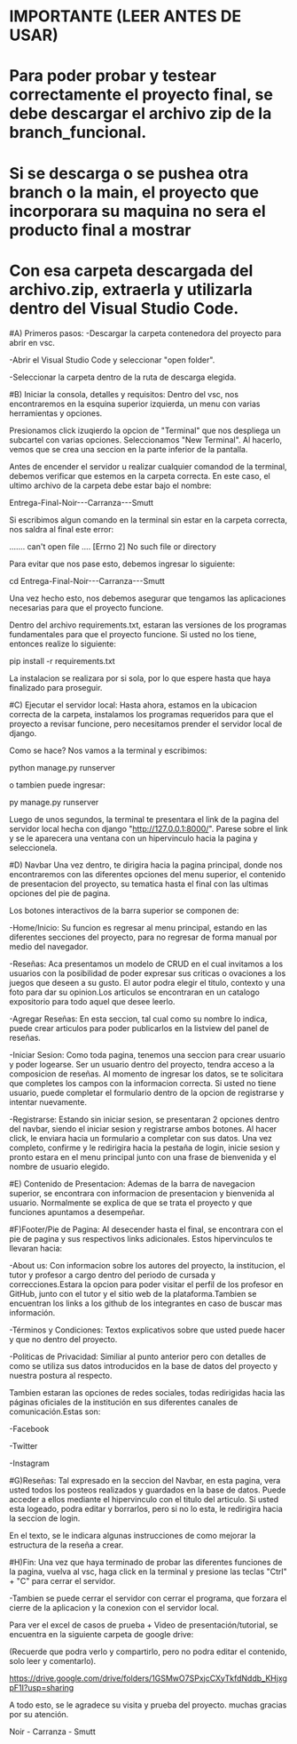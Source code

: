 # IMPORTANTE  (LEER ANTES DE USAR)

# Para poder probar y testear correctamente el proyecto final, se debe descargar el archivo zip de la branch_funcional.

# Si se descarga o se pushea otra branch o la main, el proyecto que incorporara su maquina no sera el producto final a mostrar

# Con esa carpeta descargada del archivo.zip, extraerla y utilizarla dentro del Visual Studio Code.

#A) Primeros pasos:
-Descargar la carpeta contenedora del proyecto para abrir en vsc.

-Abrir el Visual Studio Code y seleccionar "open folder".

-Seleccionar la carpeta dentro de la ruta de descarga elegida.

#B) Iniciar la consola, detalles y requisitos:
Dentro del vsc, nos encontraremos en la esquina superior izquierda, un menu con varias herramientas y opciones.

Presionamos click izuqierdo la opcion de "Terminal" que nos despliega un subcartel con varias opciones. Seleccionamos "New Terminal". Al hacerlo, vemos que se crea una seccion en la parte inferior de la pantalla.

Antes de encender el servidor u realizar cualquier comandod de la terminal, debemos verificar que estemos en la carpeta correcta. En este caso, el ultimo archivo de la carpeta debe estar bajo el nombre:

Entrega-Final-Noir---Carranza---Smutt

Si escribimos algun comando en la terminal sin estar en la carpeta correcta, nos saldra al final este error:

....... can't open file .... [Errno 2] No such file or directory

Para evitar que nos pase esto, debemos ingresar lo siguiente:

cd Entrega-Final-Noir---Carranza---Smutt

Una vez hecho esto, nos debemos asegurar que tengamos las aplicaciones necesarias para que el proyecto funcione.

Dentro del archivo requirements.txt, estaran las versiones de los programas fundamentales para que el proyecto funcione. Si usted no los tiene, entonces realize lo siguiente:

pip install -r requirements.txt

La instalacion se realizara por si sola, por lo que espere hasta que haya finalizado para proseguir.

#C) Ejecutar el servidor local:
Hasta ahora, estamos en la ubicacion correcta de la carpeta, instalamos los programas requeridos para que el proyecto a revisar funcione, pero necesitamos prender el servidor local de django.

Como se hace? Nos vamos a la terminal y escribimos:

python manage.py runserver

o tambien puede ingresar:

py manage.py runserver

Luego de unos segundos, la terminal te presentara el link de la pagina del servidor local hecha con django "http://127.0.0.1:8000/". Parese sobre el link y se le aparecera una ventana con un hipervinculo hacia la pagina y seleccionela.

#D) Navbar
Una vez dentro, te dirigira hacia la pagina principal, donde nos encontraremos con las diferentes opciones del menu superior, el contenido de presentacion del proyecto, su tematica hasta el final con las ultimas opciones del pie de pagina.

Los botones interactivos de la barra superior se componen de:

-Home/Inicio: Su funcion es regresar al menu principal, estando en las diferentes secciones del proyecto, para no regresar de forma manual por medio del navegador.

-Reseñas: Aca presentamos un modelo de CRUD en el cual invitamos a los usuarios con la posibilidad de poder expresar sus criticas o ovaciones a los juegos que deseen a su gusto. El autor podra elegir el titulo, contexto y una foto para dar su opinion.Los articulos se encontraran en un catalogo expositorio para todo aquel que desee leerlo.

-Agregar Reseñas: En esta seccion, tal cual como su nombre lo indica, puede crear articulos para poder publicarlos en la listview del panel de reseñas.

-Iniciar Sesion: Como toda pagina, tenemos una seccion para crear usuario y poder logearse. Ser un usuario dentro del proyecto, tendra acceso a la composicion de reseñas. Al momento de ingresar los datos, se te solicitara que completes los campos con la informacion correcta. Si usted no tiene usuario, puede completar el formulario dentro de la opcion de registrarse y intentar nuevamente.

-Registrarse: Estando sin iniciar sesion, se presentaran 2 opciones dentro del navbar, siendo el iniciar sesion y registrarse ambos botones. Al hacer click, le enviara hacia un formulario a completar con sus datos. Una vez completo, confirme y le redirigira hacia la pestaña de login, inicie sesion y pronto estara en el menu principal junto con una frase de bienvenida y el nombre de usuario elegido.

#E) Contenido de Presentacion:
Ademas de la barra de navegacion superior, se encontrara con informacion de presentacion y bienvenida al usuario. Normalmente se explica de que se trata el proyecto y que funciones apuntamos a desempeñar.

#F)Footer/Pie de Pagina:
Al desecender hasta el final, se encontrara con el pie de pagina y sus respectivos links adicionales. Estos hipervinculos te llevaran hacia:

-About us: Con informacion sobre los autores del proyecto, la institucion, el tutor y profesor a cargo dentro del periodo de cursada y correcciones.Estara la opcion para poder visitar el perfil de los profesor en GitHub, junto con el tutor y el sitio web de la plataforma.Tambien se encuentran los links a los github de los integrantes en caso de buscar mas información.

-Términos y Condiciones: Textos explicativos sobre que usted puede hacer y que no dentro del proyecto.

-Politicas de Privacidad: Similiar al punto anterior pero con detalles de como se utiliza sus datos introducidos en la base de datos del proyecto y nuestra postura al respecto.

Tambien estaran las opciones de redes sociales, todas redirigidas hacia las páginas oficiales de la institución en sus diferentes canales de comunicación.Estas son:

-Facebook

-Twitter

-Instagram

#G)Reseñas:
Tal expresado en la seccion del Navbar, en esta pagina, vera usted todos los posteos realizados y guardados en la base de datos. Puede acceder a ellos mediante el hipervinculo con el titulo del articulo. Si usted esta logeado, podra editar y borrarlos, pero si no lo esta, le redirigira hacia la seccion de login.

En el texto, se le indicara algunas instrucciones de como mejorar la estructura de la reseña a crear.

#H)Fin:
Una vez que haya terminado de probar las diferentes funciones de la pagina, vuelva al vsc, haga click en la terminal y presione las teclas "Ctrl" + "C" para cerrar el servidor.

-Tambien se puede cerrar el servidor con cerrar el programa, que forzara el cierre de la aplicacion y la conexion con el servidor local.

Para ver el excel de casos de prueba + Video de presentación/tutorial, se encuentra en la siguiente carpeta de google drive:

(Recuerde que podra verlo y compartirlo, pero no podra editar el contenido, solo leer y comentarlo).

https://drive.google.com/drive/folders/1GSMwO7SPxjcCXyTkfdNddb_KHjxgpF1I?usp=sharing

A todo esto, se le agradece su visita y prueba del proyecto. muchas gracias por su atención.

Noir - Carranza - Smutt
